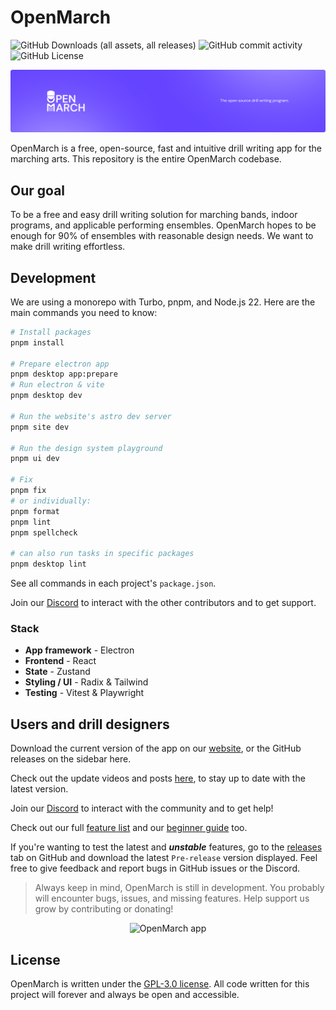 # OpenMarch

![GitHub Downloads (all assets, all releases)](https://img.shields.io/github/downloads/OpenMarch/OpenMarch/total)
![GitHub commit activity](https://img.shields.io/github/commit-activity/m/OpenMarch/OpenMarch)
![GitHub License](https://img.shields.io/github/license/OpenMarch/OpenMarch)

![Banner](/.github/assets/githubbanner.png)

OpenMarch is a free, open-source, fast and intuitive drill writing app for the marching arts. This repository is the entire OpenMarch codebase.

## Our goal

To be a free and easy drill writing solution for marching bands, indoor programs, and applicable performing ensembles. OpenMarch hopes to be enough for 90% of ensembles with reasonable design needs. We want to make drill writing effortless.

## Development

We are using a monorepo with Turbo, pnpm, and Node.js 22. Here are the main commands you need to know:

```bash
# Install packages
pnpm install

# Prepare electron app
pnpm desktop app:prepare
# Run electron & vite
pnpm desktop dev

# Run the website's astro dev server
pnpm site dev

# Run the design system playground
pnpm ui dev

# Fix
pnpm fix
# or individually:
pnpm format
pnpm lint
pnpm spellcheck

# can also run tasks in specific packages
pnpm desktop lint
```

See all commands in each project's `package.json`.

Join our [Discord](https://discord.gg/eTsQ98uZzq) to interact with the other contributors and to get support.

### Stack

- **App framework** - Electron
- **Frontend** - React
- **State** - Zustand
- **Styling / UI** - Radix & Tailwind
- **Testing** - Vitest & Playwright

## Users and drill designers

Download the current version of the app on our [website](https://openmarch.com/download/), or the GitHub releases on the sidebar here.

Check out the update videos and posts [here](https://openmarch.com/blog/), to stay up to date with the latest version.

Join our [Discord](https://discord.gg/eTsQ98uZzq) to interact with the community and to get help!

Check out our full [feature list](https://openmarch.com/about/features/) and our [beginner guide](https://openmarch.com/guides/getting-started/) too.

If you're wanting to test the latest and **_unstable_** features, go to the [releases](https://github.com/OpenMarch/OpenMarch/releases) tab on GitHub and download the latest `Pre-release` version displayed. Feel free to give feedback and report bugs in GitHub issues or the Discord.

> Always keep in mind, OpenMarch is still in development. You probably will encounter bugs, issues, and missing features. Help support us grow by contributing or donating!

<div align="center"><img width="700" src="https://github.com/user-attachments/assets/7a744b9e-a3ea-4bb1-a120-6067288c2280" alt="OpenMarch app" /></div>

## License

OpenMarch is written under the [GPL-3.0 license](LICENSE).
All code written for this project will forever and always be open and accessible.
